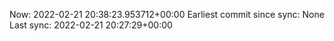 Now: 2022-02-21 20:38:23.953712+00:00 Earliest commit since sync: None Last sync: 2022-02-21 20:27:29+00:00
